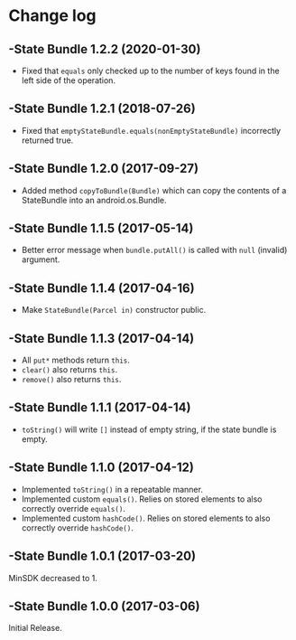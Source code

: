 # Change log

-State Bundle 1.2.2 (2020-01-30)
--------------------------------
- Fixed that `equals` only checked up to the number of keys found in the left side of the operation.

-State Bundle 1.2.1 (2018-07-26)
--------------------------------
- Fixed that `emptyStateBundle.equals(nonEmptyStateBundle)` incorrectly returned true.

-State Bundle 1.2.0 (2017-09-27)
--------------------------------
- Added method `copyToBundle(Bundle)` which can copy the contents of a StateBundle into an android.os.Bundle.

-State Bundle 1.1.5 (2017-05-14)
--------------------------------
- Better error message when `bundle.putAll()` is called with `null` (invalid) argument.

-State Bundle 1.1.4 (2017-04-16)
--------------------------------
- Make `StateBundle(Parcel in)` constructor public.

-State Bundle 1.1.3 (2017-04-14)
--------------------------------
- All `put*` methods return `this`.
- `clear()` also returns `this`.
- `remove()` also returns `this`.

-State Bundle 1.1.1 (2017-04-14)
--------------------------------
- `toString()` will write `[]` instead of empty string, if the state bundle is empty.

-State Bundle 1.1.0 (2017-04-12)
--------------------------------
- Implemented `toString()` in a repeatable manner.
- Implemented custom `equals()`. Relies on stored elements to also correctly override `equals()`.
- Implemented custom `hashCode()`. Relies on stored elements to also correctly override `hashCode()`.

-State Bundle 1.0.1 (2017-03-20)
--------------------------------
MinSDK decreased to 1.

-State Bundle 1.0.0 (2017-03-06)
--------------------------------
Initial Release.